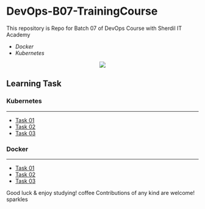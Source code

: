 # DevOps-B07-TrainingCourse

This repository is  Repo for Batch 07 of DevOps Course with Sherdil IT Academy

 - *Docker* 
 - *Kubernetes*
 
 <p align="center">
  <img src="https://github.com/engineerbaz/DevOps-B07-TrainingCourse/blob/main/Docker%20&%20Kubernetes%20Course.jpg" />
</p>
 
 
 ## Learning Task

 ### Kubernetes
 -----------------
 
 - [Task 01](https://github.com/engineerbaz/DevOps-B07-TrainingCourse/blob/main/learningTasks/Task01.md) 
 - [Task 02]() 
 - [Task 03]() 



 ### Docker
 -----------------
 
 - [Task 01](https://github.com/engineerbaz/DevOps-B07-TrainingCourse/blob/main/learningTasks/Docker-Task01.md) 
 - [Task 02](https://github.com/engineerbaz/DevOps-B07-TrainingCourse/blob/main/learningTasks/Docker-Task02.md) 
 - [Task 03](https://github.com/engineerbaz/DevOps-B07-TrainingCourse/blob/main/learningTasks/Docker-FinalTask.md) 
 



Good luck & enjoy studying! coffee
Contributions of any kind are welcome! sparkles
